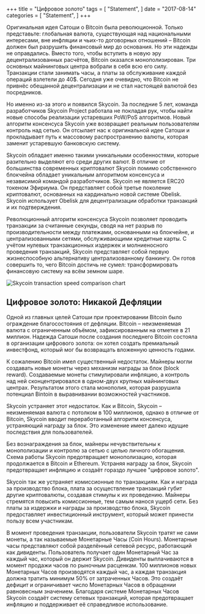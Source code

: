 +++
title = "Цифровое золото"
tags = [
    "Statement",
]
date = "2017-08-14"
categories = [
    "Statement",
]
+++

Оригинальная идея Сатоши о Bitcoin была революционной. Только представьте: глобальная валюта, существующая над национальными интересами, вне инфляции и чьих-то договорных отношений – Bitcoin должен был разрушить финансовый мир до основания. Но эти надежды не оправдались. Вместо того, чтобы вступить в новую эру децентрализованных расчётов, Bitcoin оказался монополизирован. Три основных майнинговых центра вобрали в себя всю его силу. Транзакции стали занимать часы, а платы за обслуживание каждой операций взлетели до 40$. Сегодня уже очевидно, что Bitcoin не привнёс обещанной децентрализации и не стал настоящей валютой без посредников.

Но именно из-за этого и появился Skycoin. За последние 5 лет, команда разработчиков Skycoin Project работала не покладая рук, чтобы найти новые способы реализации устаревших PoW/PoS алгоритмов. Новый алгоритм консенсуса Skycoin уже возвращает реальным пользователям контроль над сетью. Он отсылает нас к оригинальной идее Сатоши и прокладывает путь к массовому распространению валюты, которая заменит устаревшую банковскую систему.

Skycoin обладает именно такими уникальными особенностями, которые разительно выделяют его среди других валют. В отличие от большинства современных криптовалют Skycoin помимо собственного блокчейна обладает уникальным алгоритмом консенсуса и независимой командой разработчиков. Skycoin не является ERC20 токеном Эфириума. Он представляет собой третье поколение криптовалют, основанных на кардинально новой системе Obelisk. Skycoin использует Obelisk для децентрализации обработки транзакций и их подтверждения.

Революционный алгоритм консенсуса Skycoin позволяет проводить транзакции за считанные секунды, сводя на нет разрыв по производительности между платежами, основанными на блокчейне, и централизованными сетями, обслуживающими кредитные карты. С учётом нулевых транзакционных издержек и молниеносного проведения транзакций, Skycoin представляет собой первую жизнеспособную альтернативу централизованному банкингу. Он готов совершить то, чего Bitcoin достичь не сумел: трансформировать финансовую систему на всём земном шаре.

![Skycoin transaction speed comparison chart](https://i.imgur.com/i0KNIIr.jpg)

## Цифровое золото: Никакой Дефляции

Одной из главных целей Сатоши при проектировании Bitcoin было ограждение благосостояния от дефляции. Bitcoin – неизменяемая валюта с ограниченным объёмом, зафиксированным на отметке в 21 миллион. Надежда Сатоши после создания последнего Bitcoin состояла в организации цифрового золота: он хотел создать премиальный инвестфонд, который мог бы возвращать вложенную ценность годами.

К сожалению Bitcoin имел существенный недостаток. Майнеры могли создавать новые монеты через механизм награды за блок (block reward). Создаваемые монеты стимулировали инфляцию, а контроль над ней сконцентрировался в одном-двух крупных майнинговых центрах. Результатом этого стала монополия, которая разрушила потенциал Bintoin в выравнивании возможностей участников.

Skycoin устраняет этот недостаток. Как и Bitcoin, Skycoin – неизменяемая валюта с потолком в 100 миллионов, однако в отличие от Bitcoin, Skycoin вводит переработанный алгоритм консенсуса, устраняющий награду за блок. Это изменение имеет далеко идущие последствия для пользователей.

Без вознаграждения за блок, майнеры нечувствительны к монополизации и контролю за сетью с целью личного обогащения. Схема работы Skycoin предотвращает монополизацию, которая продолжается в Bitcoin и Ethereum. Устраняя награду за блок, Skycoin предотвращает инфляцию и создаёт гораздо лучшее "цифровое золото".

Skycoin так же устраняет комиссионные по транзакциям. Как и награда за производство блока, плата за осуществление транзакций губит другие криптовалюты, создавая стимулы к их проведению. Майнеры стремятся повысить комиссионные, тем самым нанося ущерб сети. Без платы за издержки и награды за производство блока, Skycoin предоставляет инвестиционный инструмент, который может принести пользу всем участникам.

В момент проведения транзакции, пользователи Skycoin тратят не сами монеты, а так называемые Монетарные Часы (Coin Hours). Монетарные часы представляют собой разделённый сетевой ресурс, работающий как дивиденты. Пользователь получает один Монетарный Час за каждый час, который он держит Skycoin. Дивиденты выплачиваются в момент продажи часов по рыночным расценкам. 100 миллионов новых Монетарных Часов производятся каждый час, а каждая транзакция должна тратить минимум 50% от затраченных Часов. Это создаёт дефицит и ограничивает число Монетарных Часов в обращении равновесным значением. Благодаря системе Монетарных Часов Skycoin создаёт систему сетевых транзакций, которая предотвращает инфляцию и поддерживает её справедливое использование.
